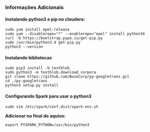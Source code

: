 ### Informações Adicionais
    
#### Instalando python3 e pip no cloudera:

    sudo yum install epel-release
    sudo yum --disablerepo="*" --enablerepo="epel" install python34
    curl -O https://bootstrap.pypa.io/get-pip.py
    sudo /usr/bin/python3.4 get-pip.py
    python3 --version

#### Instalando bibliotecas

    sudo pip3 install -U textblob
    sudo python3 -m textblob.download_corpora
    git clone https://github.com/BoseCorp/py-googletrans.git
    cd ./py-googletrans
    python3 setup.py install
    
#### Configurando Spark para usar o python3

    sudo vim /etc/spark/conf.dist/spark-env.sh
    
**Adicionar no final do aquivo:**

    export PYSPARK_PYTHON=/usr/bin/python3
